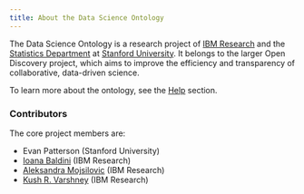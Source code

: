 ```yaml
---
title: About the Data Science Ontology
---
```


The Data Science Ontology is a research project of [IBM Research](http://www.research.ibm.com/cognitive-computing/) and the [Statistics Department](https://statistics.stanford.edu/) at [Stanford University](https://www.stanford.edu/). It belongs to the larger Open Discovery project, which aims to improve the efficiency and transparency of collaborative, data-driven science.

To learn more about the ontology, see the [Help](/page/help) section.

### Contributors

The core project members are:
- Evan Patterson (Stanford University)
- [Ioana Baldini](http://researcher.watson.ibm.com/researcher/view.php?person=us-ioana) (IBM Research)
- [Aleksandra Mojsilovic](http://researcher.watson.ibm.com/researcher/view.php?person=us-aleksand) (IBM Research)
- [Kush R. Varshney](http://researcher.watson.ibm.com/researcher/view.php?person=us-krvarshn) (IBM Research)
